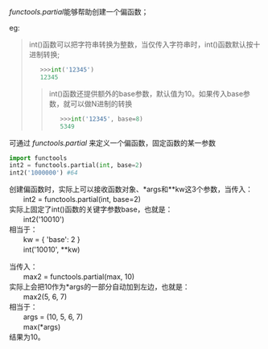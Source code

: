 *functools.partial*能够帮助创建一个偏函数；

eg:
>int()函数可以把字符串转换为整数，当仅传入字符串时，int()函数默认按十进制转换;
>```python
>    >>>int('12345')
>    12345
>```
>>int()函数还提供额外的base参数，默认值为10。如果传入base参数，就可以做N进制的转换
>>```python
>>    >>>int('12345', base=8)
>>    5349
>>```

可通过 *functools.partial* 来定义一个偏函数，固定函数的某一参数
```python
import functools
int2 = functools.partial(int, base=2)
int2('1000000') #64

```
创建偏函数时，实际上可以接收函数对象、*args和**kw这3个参数，当传入：  
　　int2 = functools.partial(int, base=2)  
实际上固定了int()函数的关键字参数base，也就是：  
　　int2('10010')  
相当于：  
　　kw = { 'base': 2 }  
　　int('10010', **kw)  


当传入：  
　　max2 = functools.partial(max, 10)  
实际上会把10作为*args的一部分自动加到左边，也就是：  
　　max2(5, 6, 7)  
相当于：  
　　args = (10, 5, 6, 7)  
　　max(*args)  
结果为10。  
